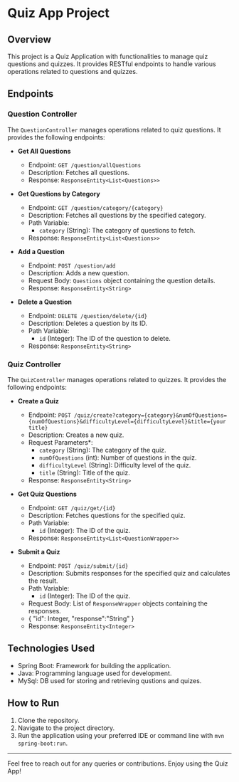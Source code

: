 # Quiz App Project

## Overview

This project is a Quiz Application with functionalities to manage quiz questions and quizzes. It provides RESTful endpoints to handle various operations related to questions and quizzes.

## Endpoints

### Question Controller

The `QuestionController` manages operations related to quiz questions. It provides the following endpoints:

- **Get All Questions**

  - Endpoint: `GET /question/allQuestions`
  - Description: Fetches all questions.
  - Response: `ResponseEntity<List<Questions>>`

- **Get Questions by Category**

  - Endpoint: `GET /question/category/{category}`
  - Description: Fetches all questions by the specified category.
  - Path Variable: 
    - `category` (String): The category of questions to fetch.
  - Response: `ResponseEntity<List<Questions>>`

- **Add a Question**

  - Endpoint: `POST /question/add`
  - Description: Adds a new question.
  - Request Body: `Questions` object containing the question details.
  - Response: `ResponseEntity<String>`

- **Delete a Question**

  - Endpoint: `DELETE /question/delete/{id}`
  - Description: Deletes a question by its ID.
  - Path Variable: 
    - `id` (Integer): The ID of the question to delete.
  - Response: `ResponseEntity<String>`

### Quiz Controller

The `QuizController` manages operations related to quizzes. It provides the following endpoints:

- **Create a Quiz**

  - Endpoint: `POST /quiz/create?category={category}&numOfQuestions={numOfQuestions}&difficultyLevel={difficultyLevel}&title={your title}`
  - Description: Creates a new quiz.
  - Request Parameters*:
    - `category` (String): The category of the quiz.
    - `numOfQuestions` (int): Number of questions in the quiz.
    - `difficultyLevel` (String): Difficulty level of the quiz.
    - `title` (String): Title of the quiz.
  - Response: `ResponseEntity<String>`

- **Get Quiz Questions**

  - Endpoint: `GET /quiz/get/{id}`
  - Description: Fetches questions for the specified quiz.
  - Path Variable: 
    - `id` (Integer): The ID of the quiz.
  - Response: `ResponseEntity<List<QuestionWrapper>>`

- **Submit a Quiz**

  - Endpoint: `POST /quiz/submit/{id}`
  - Description: Submits responses for the specified quiz and calculates the result.
  - Path Variable: 
    - `id` (Integer): The ID of the quiz.
  - Request Body: List of `ResponseWrapper` objects containing the responses.
  - {
        "id": Integer,
        "response":"String"
    }
  - Response: `ResponseEntity<Integer>`

## Technologies Used

- Spring Boot: Framework for building the application.
- Java: Programming language used for development.
- MySql: DB used for storing and retrieving qustions and quizes.

## How to Run

1. Clone the repository.
2. Navigate to the project directory.
3. Run the application using your preferred IDE or command line with `mvn spring-boot:run`.

---

Feel free to reach out for any queries or contributions. Enjoy using the Quiz App!
